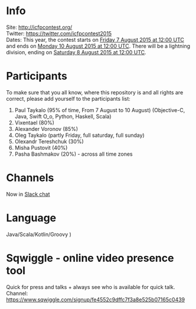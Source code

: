 # Info  
Site: http://icfpcontest.org/  
Twitter: https://twitter.com/icfpcontest2015    
Dates: This year, the contest starts on [Friday 7 August 2015 at 12:00 UTC](http://www.timeanddate.com/countdown/generic?p0=1440&iso=20150807T12&msg=ICFP%20Programming%20Contest%202015) and ends on [Monday 10 August 2015 at 12:00 UTC](http://www.timeanddate.com/countdown/generic?p0=1440&iso=20150810T12&msg=ICFP%20Programming%20Contest%202015). There will be a lightning division, ending on [Saturday 8 August 2015 at 12:00 UTC](http://www.timeanddate.com/countdown/generic?p0=1440&iso=20150808T12&msg=ICFP%20Programming%20Contest%202015).

# Participants  
To make sure that you all know, where this repository is and all rights are correct, please add yourself to the participants list:  

1. Paul Taykalo  (95% of time, From 7 August to 10 August) (Objective-C, Java, Swift O_o, Python, Haskell, Scala)
2. Vixentael (80%)
3. Alexander Voronov (85%)
4. Oleg Taykalo (partly Friday, full saturday, full sunday)   
5. Olexandr Tereshchuk (30%)
6. Misha Pustovit (40%)
7. Pasha Bashmakov (20%) - across all time zones

# Channels    
Now in [Slack chat](https://stanfy-icfp2015.slack.com/messages)

# Language  
Java/Scala/Kotlin/Groovy )

# Sqwiggle - online video presence tool
Quick for press and talks + always see who is available for quick talk.
Channel: https://www.sqwiggle.com/signup/fe4552c9dffc7f3a8e525b07165c0439

